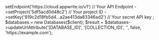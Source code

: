 <?php

use Getapp\Client;
use Getapp\Services\Databases;

$client = new Client();

$client
    ->setEndpoint('https://cloud.appwrite.io/v1') // Your API Endpoint
    ->setProject('5df5acd0d48c2') // Your project ID
    ->setKey('919c2d18fb5d4...a2ae413da83346ad2') // Your secret API key
;

$databases = new Databases($client);

$result = $databases->updateUrlAttribute('[DATABASE_ID]', '[COLLECTION_ID]', '', false, 'https://example.com');